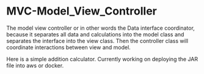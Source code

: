 # MVC-Model_View_Controller

The model view controller or in other words the Data interface coordinator, because it separates all data and calculations into the model class and separates the interface into the view class. Then the controller class will coordinate interactions between view and model.

Here is a simple addition calculator. Currently working on deploying the JAR file into aws or docker.

